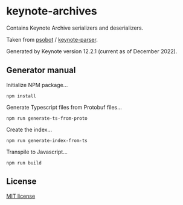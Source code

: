 # keynote-archives

Contains Keynote Archive serializers and deserializers.

Taken from  [psobot](https://github.com/psobot) / [keynote-parser](https://github.com/psobot/keynote-parser).

Generated by Keynote version 12.2.1 (current as of December 2022).

## Generator manual

Initialize NPM package...

```
npm install
```

Generate Typescript files from Protobuf files...

```
npm run generate-ts-from-proto
```

Create the index...

```
npm run generate-index-from-ts
```

Transpile to Javascript...

```
npm run build
```

## License

[MIT license](LICENSE)
